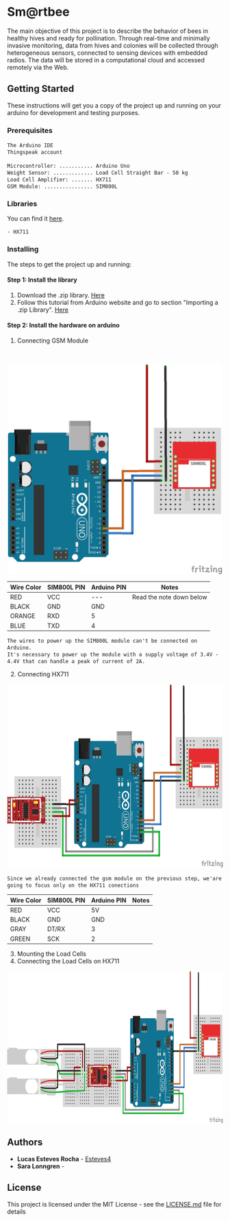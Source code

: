 # Sm@rtbee
The main objective of this project is to describe the behavior of bees in healthy hives and ready for pollination. Through real-time and minimally invasive monitoring, data from hives and colonies will be collected through heterogeneous sensors, connected to sensing devices with embedded radios. The data will be stored in a computational cloud and accessed remotely via the Web.

## Getting Started

These instructions will get you a copy of the project up and running on your arduino for development and testing purposes.

### Prerequisites

```
The Arduino IDE
Thingspeak account

Microcontroller: ........... Arduino Uno
Weight Sensor: ............. Load Cell Straight Bar - 50 kg
Load Cell Amplifier: ....... HX711
GSM Module: ................ SIM800L
```

### Libraries

You can find it [here](Bibliotecas).
```
- HX711
```

### Installing

The steps to get the project up and running:

#### Step 1: Install the library

   1. Download the .zip library. [Here](Bibliotecas)
   2. Follow this tutorial from Arduino website and go to section "Importing a .zip Library". [Here](https://www.arduino.cc/en/Guide/Libraries)

#### Step 2: Install the hardware on arduino

   1. Connecting GSM Module
   
   <p align="center">
      <img width="500" height="492" src="img/Scale_1.jpg">
   </p>
   
   | Wire Color  | SIM800L PIN | Arduino PIN | Notes |
   | ------------- | ------------- | ------------- |------------- |
   | RED  | VCC | --- | Read the note down below |
   | BLACK  | GND  | GND  |
   | ORANGE  | RXD  | 5 |
   | BLUE  | TXD | 4  |
   
   ```
   The wires to power up the SIM800L module can't be connected on Arduino. 
   It's necessary to power up the module with a supply voltage of 3.4V - 4.4V that can handle a peak of current of 2A.
   ```
   
   2. Connecting HX711
   
   <p align="center">
      <img width="600" height="429" src="img/Scale_2.jpg">
   </p>
   
   ```
   Since we already connected the gsm module on the previous step, we'are going to focus only on the HX711 conections
   ```
   
   | Wire Color  | SIM800L PIN | Arduino PIN | Notes |
   | ------------- | ------------- | ------------- |------------- |
   | RED  | VCC | 5V |
   | BLACK  | GND  | GND  |
   | GRAY  | DT/RX  | 3 |
   | GREEN  | SCK | 2  |
   
   3. Mounting the Load Cells
   4. Connecting the Load Cells on HX711
   
   <p align="center">
      <img width="800" height="356" src="img/Scale_3.jpg">
   </p>

## Authors

* **Lucas Esteves Rocha** - [Esteves4](https://github.com/Esteves4)
* **Sara Lonngren**  -

## License

This project is licensed under the MIT License - see the [LICENSE.md](../LICENSE) file for details
